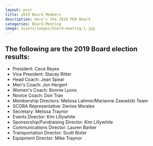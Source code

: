 ```yaml
---
layout: post
title: 2019 Board Members
description: Here's the 2019 PKO Board
categories: Board-Meeting
image: assets/images/board-meeting-1.jpg
---
```

 

The following are the 2019 Board election results:
-----------------------------
- President:  Cece Reyes
- Vice President: Stacey Ritter
- Head Coach:  Jean Spear
- Men's Coach:  Jon Hergert
- Women's Coach:  Bonnie Lyons
- Novice Coach: Don Tran
- Membership Directors:  Melissa Latimer/Marianne Zawadzki Team
- SCORA Representative: Denise Morales
- Secretary: Melissa Traynor
- Events Director:  Kim Lillywhite
- Sponsorship/Fundraising Director: Kim Lillywhite
- Communications Director: Lauren Barker
- Transportation Director: Scott Bixler
- Equipment Director: Mike Traynor

